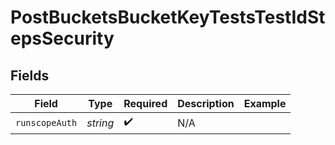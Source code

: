 # PostBucketsBucketKeyTestsTestIdStepsSecurity


## Fields

| Field              | Type               | Required           | Description        | Example            |
| ------------------ | ------------------ | ------------------ | ------------------ | ------------------ |
| `runscopeAuth`     | *string*           | :heavy_check_mark: | N/A                |                    |